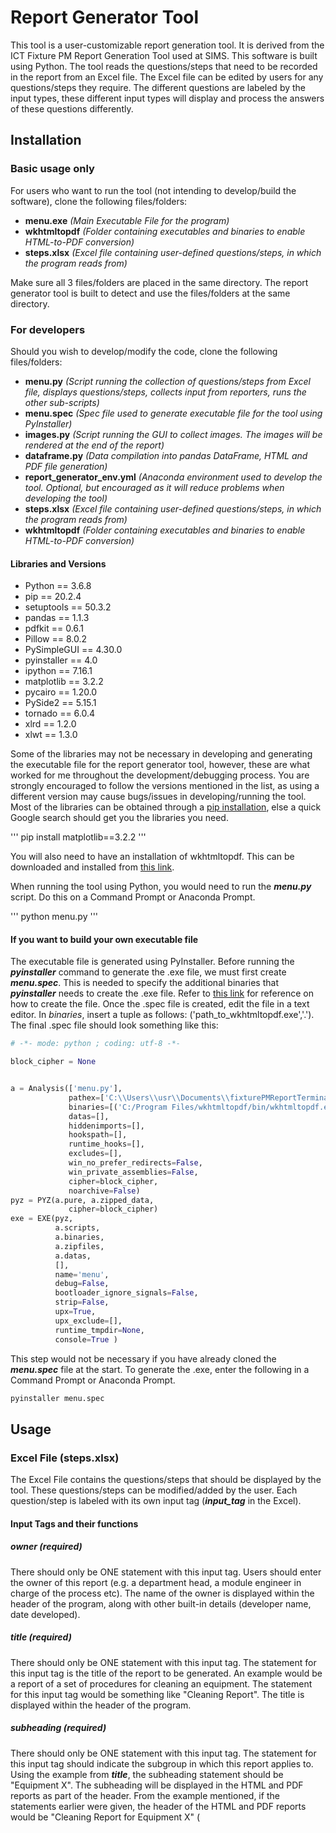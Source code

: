 # Report Generator Tool
This tool is a user-customizable report generation tool. It is derived from the ICT Fixture PM Report Generation Tool used at SIMS. This software is built using Python. The tool reads the questions/steps that need to be recorded in the report from an Excel file. The Excel file can be edited by users for any questions/steps they require. The different questions are labeled by the input types, these different input types will display and process the answers of these questions differently.

## Installation
### Basic usage only
For users who want to run the tool (not intending to develop/build the software), clone the following files/folders:
- **menu.exe** *(Main Executable File for the program)*
- **wkhtmltopdf** *(Folder containing executables and binaries to enable HTML-to-PDF conversion)*
- **steps.xlsx** *(Excel file containing user-defined questions/steps, in which the program reads from)*

Make sure all 3 files/folders are placed in the same directory. The report generator tool is built to detect and use the files/folders at the same directory.

### For developers
Should you wish to develop/modify the code, clone the following files/folders:
- **menu.py** *(Script running the collection of questions/steps from Excel file, displays questions/steps, collects input from reporters, runs the other sub-scripts)*
- **menu.spec** *(Spec file used to generate executable file for the tool using PyInstaller)*
- **images.py** *(Script running the GUI to collect images. The images will be rendered at the end of the report)*
- **dataframe.py** *(Data compilation into pandas DataFrame, HTML and PDF file generation)*
- **report_generator_env.yml** *(Anaconda environment used to develop the tool. Optional, but encouraged as it will reduce problems when developing the tool)*
- **steps.xlsx** *(Excel file containing user-defined questions/steps, in which the program reads from)*
- **wkhtmltopdf** *(Folder containing executables and binaries to enable HTML-to-PDF conversion)*

#### Libraries and Versions
- Python == 3.6.8
- pip == 20.2.4
- setuptools == 50.3.2
- pandas == 1.1.3
- pdfkit == 0.6.1
- Pillow == 8.0.2
- PySimpleGUI == 4.30.0
- pyinstaller == 4.0
- ipython == 7.16.1
- matplotlib == 3.2.2
- pycairo == 1.20.0
- PySide2 == 5.15.1
- tornado == 6.0.4
- xlrd == 1.2.0
- xlwt == 1.3.0

Some of the libraries may not be necessary in developing and generating the executable file for the report generator tool, however, these are what worked for me throughout the development/debugging process. You are strongly encouraged to follow the versions mentioned in the list, as using a different version may cause bugs/issues in developing/running the tool. Most of the libraries can be obtained through a [pip installation](https://pip.pypa.io/en/stable/), else a quick Google search should get you the libraries you need.

'''
pip install matplotlib==3.2.2
'''

You will also need to have an installation of wkhtmltopdf. This can be downloaded and installed from [this link](https://wkhtmltopdf.org/downloads.html).

When running the tool using Python, you would need to run the ***menu.py*** script. Do this on a Command Prompt or Anaconda Prompt.

'''
python menu.py
'''

#### If you want to build your own executable file
The executable file is generated using PyInstaller. Before running the ***pyinstaller*** command to generate the .exe file, we must first create ***menu.spec***. This is needed to specify the additional binaries that ***pyinstaller*** needs to create the .exe file. Refer to [this link](https://pyinstaller.readthedocs.io/en/stable/spec-files.html) for reference on how to create the file. Once the .spec file is created, edit the file in a text editor. In *binaries*, insert a tuple as follows: ('path_to_wkhtmltopdf.exe','.'). The final .spec file should look something like this:

```python
# -*- mode: python ; coding: utf-8 -*-

block_cipher = None


a = Analysis(['menu.py'],
             pathex=['C:\\Users\\usr\\Documents\\fixturePMReportTerminal'],
             binaries=[('C:/Program Files/wkhtmltopdf/bin/wkhtmltopdf.exe','.')],
             datas=[],
             hiddenimports=[],
             hookspath=[],
             runtime_hooks=[],
             excludes=[],
             win_no_prefer_redirects=False,
             win_private_assemblies=False,
             cipher=block_cipher,
             noarchive=False)
pyz = PYZ(a.pure, a.zipped_data,
             cipher=block_cipher)
exe = EXE(pyz,
          a.scripts,
          a.binaries,
          a.zipfiles,
          a.datas,
          [],
          name='menu',
          debug=False,
          bootloader_ignore_signals=False,
          strip=False,
          upx=True,
          upx_exclude=[],
          runtime_tmpdir=None,
          console=True )
```

This step would not be necessary if you have already cloned the ***menu.spec*** file at the start. To generate the .exe, enter the following in a Command Prompt or Anaconda Prompt.

```bash
pyinstaller menu.spec
```

## Usage
### Excel File (steps.xlsx)
The Excel File contains the questions/steps that should be displayed by the tool. These questions/steps can be modified/added by the user. Each question/step is labeled with its own input tag (***input_tag*** in the Excel).

#### Input Tags and their functions
##### owner (required)
There should only be ONE statement with this input tag. Users should enter the owner of this report (e.g. a department head, a module engineer in charge of the process etc). The name of the owner is displayed within the header of the program, along with other built-in details (developer name, date developed).

##### title (required)
There should only be ONE statement with this input tag. The statement for this input tag is the title of the report to be generated. An example would be a report of a set of procedures for cleaning an equipment. The statement for this input tag would be something like "Cleaning Report". The title is displayed within the header of the program.

##### subheading (required)
There should only be ONE statement with this input tag. The statement for this input tag should indicate the subgroup in which this report applies to. Using the example from ***title***, the subheading statement should be "Equipment X". The subheading will be displayed in the HTML and PDF reports as part of the header. From the example mentioned, if the statements earlier were given, the header of the HTML and PDF reports would be "Cleaning Report for Equipment X" (<title> for <subheading>).

##### details (optional)
There can be multiple statements using this input tag. The statements for this input tag do not appear in the dataframe table in the HTMl and PDF reports, rather they are displayed above the table. This input tag is useful if the user wants to highlight more important information regarding the report (e.g. Name, ID, and Department of the reporter, Shipment Order related to the report) or displaying information that is not directly related to the contents of the report (not part of the steps/procedures)

##### numbers (1, 2, 3...) (optional)
There can be multiple statements using this input tag. Placing a number as an input tag indicates the steps in the report. Statements with numbers as input tags will be displayed in the report as **steps to be completed/done**. In the tool, the reporter would need to **press ENTER** to indicate the step is completed.

##### empty cell (no input tag) (optional)
There can be multiple statements using this input tag. Statements with no input tag are used to request the reporter to input text data. This type of input is usually placed between ***numbers***, needing reporters to give more details after they have completed a step (e.g. Replaced spring for an equipment. How many springs replaced?). 

##### image (optional)
There can be multiple statements using this input tag. Statements with this input tag will not appear in the tool menu (Terminal display), rather it will appear in the GUI at the end. This input tag is used when reporters are required to upload images related to the steps they have completed for the report (e.g. Image of Before/After). The statements with this input tag will be the captions for the images uploaded by the reporter, which will be rendered and displayed at the end of the HTML and PDF reports.

#### Formatting of Excel File
The tool is programmed to read the Excel file in an order of top-to-bottom. It is strongly advised (if not compulsory) to **keep the order and formatting of the Excel file and its input tags** so that the tool will run correctly. 

Keep the input tags in the following sequence:
- owner
- title
- subheading
- details
- number (with corresponding empty cell where necessary)
- image

### Report Form (menu.py)
The program starts with the Terminal displaying the header, which contains the description of the program. The description includes an ASCII Art of ***title***, developer name (myself), ***owner***, and ***title*** as program name.

The form starts with requesting ***details***. The remaining parts of the Report Form is based on the steps/procedures specified by the user in ***steps.xlsx****. Statements with ***numbers*** input tags will be displayed and require reporters to hit ENTER to indicate completed, statements with ***empty cells*** will ask the reporter to key-in text input.

At the end of the form, the image retrieval tool GUI will appear if there are statements in ***steps.xlsx*** with ***images*** input tags (else, the program will proceed to output generation).

### Image Retrieval GUI (images.py)
The GUI will show the statements with ***images*** input tags in a GUI. This is used to request the reporter to upload images for each statement/caption. On the GUI menu, there are 2 options: ***Done*** and ***Clear Input***. ***Clear Input*** clears all the image uploads on the menu. Once the images are uploaded and confirmed, click ***Done*** to proceed to the next step.

The image file locations provided are converted into Base64, which will later be rendered into images and placed into the report HTML and PDF.

### DataFrame and Report Output Generation (dataframe.py)
This part of the script collects the list of questions and answers from the Report Tool and creates a DataFrame. From the DataFrame, a HTML file is generated to show the report. The HTML file has been included with slight formatting (headers) and some CSS (to centre align the images and captions at the end of the report). The images obtained and converted into Base64 earlier are rendered after the DataFrame table (at the end of the report), with the captions specified by ***images*** input tags in ***steps.xlsx***.

Using ***pdfkit*** and ***wkhtmltopdf***, a PDF file is produced from the HTML report.

## Contributing and Bug Reporting
For contributions, development, and issues, please contact [shahidan.idris@intel.com (until 18 December 2020)](mailto:shahidan.idris@intel.com) or [shahidan.utp@gmail.com](mailto:shahidan.utp@gmail.com).
